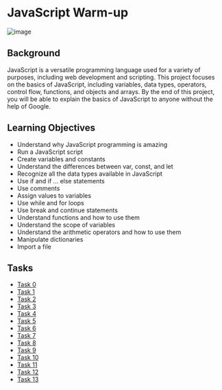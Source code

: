 # JavaScript Warm-up
![image](https://user-images.githubusercontent.com/107968573/230489320-6d4c5326-455c-4ff8-9fd6-8663dfd2bf14.png)


## Background
JavaScript is a versatile programming language used for a variety of purposes, including web development and scripting. This project focuses on the basics of JavaScript, including variables, data types, operators, control flow, functions, and objects and arrays. By the end of this project, you will be able to explain the basics of JavaScript to anyone without the help of Google.

## Learning Objectives
+ Understand why JavaScript programming is amazing
+ Run a JavaScript script
+ Create variables and constants
+ Understand the differences between var, const, and let
+ Recognize all the data types available in JavaScript
+ Use if and if ... else statements
+ Use comments
+ Assign values to variables
+ Use while and for loops
+ Use break and continue statements
+ Understand functions and how to use them
+ Understand the scope of variables
+ Understand the arithmetic operators and how to use them
+ Manipulate dictionaries
+ Import a file

## Tasks
- [Task 0](./0x00-javascript-warm_up/0-javascript_is_amazing.js)
- [Task 1](./0x00-javascript-warm_up/1-multi_languages.js)
- [Task 2](./0x00-javascript-warm_up/2-arguments.js)
- [Task 3](./0x00-javascript-warm_up/3-value_argument.js)
- [Task 4](./0x00-javascript-warm_up/4-concat.js)
- [Task 5](./0x00-javascript-warm_up/5-to_integer.js)
- [Task 6](./0x00-javascript-warm_up/6-multi_languages_loop.js)
- [Task 7](./0x00-javascript-warm_up/7-multi_c.js)
- [Task 8](./0x00-javascript-warm_up/8-square.js)
- [Task 9](./0x00-javascript-warm_up/9-add.js)
- [Task 10](./0x00-javascript-warm_up/10-factorial.js)
- [Task 11](./0x00-javascript-warm_up/11-second_biggest.js)
- [Task 12](./0x00-javascript-warm_up/12-object.js)
- [Task 13](./0x00-javascript-warm_up/13-add.js)
